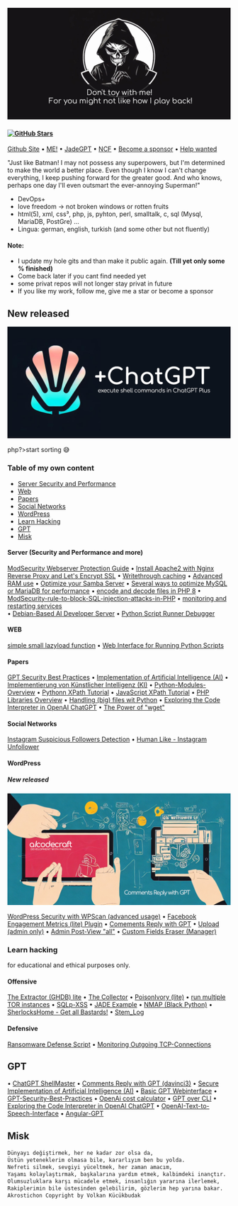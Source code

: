 ![Do not toy with me, for you might not like how I play back](img/volkan_toy.png)

#### [![GitHub Stars](https://img.shields.io/github/stars/VOLKANSAH?style=social)](https://github.com/VOLKANSAH?tab=stars) 

[Github Site](https://volkansah.github.io)  • [ME!](https://github.com/VolkanSah/About-Me)  • [JadeGPT](https://jugendamt-deutschland.de) • [NCF](https://github.com/NemesisCyberForce) •  [Become a sponsor](https://github.com/sponsors/VolkanSah) •  [Help wanted](https://github.com/VolkanSah/Family-Legal-Support-System)


"Just like Batman! I may not possess any superpowers, but I'm determined to make the world a better place. Even though I know I can't change everything, I keep pushing forward for the greater good. And who knows, perhaps one day I'll even outsmart the ever-annoying Superman!"

- DevOps+ 
- love freedom -> not broken windows or rotten fruits 
- html(5), xml, css³, php, js, pyhton, perl, smalltalk, c, sql (Mysql, MariaDB, PostGre) ...
- Lingua: german, english, turkish (and some other but not fluently)

#### Note:

- I update my hole gits and than make it public again. **(Till yet only some % finished)**
- Come back later if you cant find needed yet
- some privat repos will not longer stay privat in future
- If you like my work, follow me, give me a star or become a sponsor

## New released
[![ChatGPt Shellmaster](img/chatgpt-shellmaster1.png)](https://github.com/VolkanSah/ChatGPT-ShellMaster)


php?>start sorting 😅
### Table of my own content
- [Server Security and Performance](#server-security-and-performance)
- [Web](#web)
- [Papers](#papers)
- [Social Networks](#social-networks)
- [WordPress](#wordpress)
- [Learn Hacking](#learn-hacking)
- [GPT](#gpt)
- [Misk](#misk)




#### Server (Security and Performance and more)
[ModSecurity Webserver Protection Guide](https://github.com/VolkanSah/ModSecurity-Webserver-Protection-Guide) 
• [Install Apache2 with Nginx Reverse Proxy and Let's Encrypt SSL](https://github.com/VolkanSah/Apache2-with-Nginx-Reverse-Proxy-and-Let-s-Encrypt-SSL-on-Debian-Ubuntu) 
• [Writethrough caching](https://github.com/VolkanSah/writethrough-caching) 
• [Advanced RAM use](https://github.com/VolkanSah/advanced-RAM-use-on-Bash-installed-systems) 
• [Optimize your Samba Server](https://github.com/VolkanSah/optimize-Samba-settings) 
• [Several ways to optimize MySQL or MariaDB for performance](https://github.com/VolkanSah/optimize-MySQL-or-MariaDB) 
• [encode and decode files in PHP 8](https://github.com/VolkanSah/encode-and-decode-php8) 
• [ModSecurity-rule-to-block-SQL-injection-attacks-in-PHP](https://github.com/VolkanSah/ModSecurity-rule-to-block-SQL-injection-attacks-in-PHP) 
• [monitoring and restarting services](https://github.com/VolkanSah/Bash-script-for-monitoring-and-restarting-services)  
• [Debian-Based AI Developer Server](https://github.com/VolkanSah/Debian-Based-AI-Developer-Server) 
• [Python Script Runner Debugger](https://github.com/VolkanSah/Python-Script-Runner-Debugger)

#### WEB
[simple small lazyload function](https://github.com/VolkanSah/simple-lazyload-function) 
• [Web Interface for Running Python Scripts](https://github.com/VolkanSah/Web-Interface-for-Running-Python-Scripts)


#### Papers
[GPT Security Best Practices](https://github.com/VolkanSah/GPT-Security-Best-Practices) 
• [Implementation of Artificial Intelligence (AI)](https://github.com/VolkanSah/Implementing-AI-Systems-Whitepaper) 
• [Implementierung von Künstlicher Intelligenz (KI)](https://github.com/VolkanSah/Implementierung-von-KI-Systemen-Whitepaper)
• [Python-Modules-Overview](https://github.com/VolkanSah/Python-Modules-Overview) 
• [Pythonn XPath Tutorial](https://github.com/VolkanSah/Python-XPath-Tutorial) 
• [JavaScript XPath Tutorial](https://github.com/VolkanSah/JavaScript-XPath-Tutorial) 
• [PHP Libraries Overview](https://github.com/VolkanSah/PHP-Libraries-Overview)
• [Handling (big) files wit Python](https://github.com/VolkanSah/Python-Command-Overview-for-handling-files)
• [Exploring the Code Interpreter in OpenAI ChatGPT](https://github.com/VolkanSah/The-Code-Interpreter-in-OpenAI-ChatGPT)
• [The Power of "wget"](https://github.com/VolkanSah/Website-Backup-with-Wget)

#### Social Networks
[Instagram Suspicious Followers Detection](https://github.com/VolkanSah/Instagram-Suspicious-Followers-Detection) • 
[Human Like - Instagram Unfollower](https://github.com/VolkanSah/Human-like-Instagram-Unfollower)

#### WordPress
##### New released
[![Comments Reply with GPT](img/screenshot.png)](https://github.com/VolkanSah/GPT-Comments-Reply-WordPress-Plugin)

 [WordPress Security with WPScan (advanced usage)](https://github.com/VolkanSah/wpscan-advanced-use) 
 • [Facebook Engagement Metrics (lite) Plugin](https://github.com/VolkanSah/WP-Facebook-Engagement-Metrics) 
 • [Comements Reply with GPT](https://github.com/VolkanSah/GPT-Comments-Reply-WordPress-Plugin) 
 • [Upload (admin only)](https://github.com/VolkanSah/Media-Upload-only-for-Admins-in-WordPress)
 • [Admin Post-View "all"](https://github.com/VolkanSah/WP-Admin-Post-View-All)
 • [Custom Fields Eraser (Manager)](https://github.com/VolkanSah/Custom-Fields-Eraser)

### Learn hacking
for educational and ethical purposes only.
#### Offensive
[The Extractor (GHDB) lite](https://github.com/VolkanSah/The_Extractor.py) 
• [The Collector](https://github.com/VolkanSah/The_Collector.py) 
• [PoisonIvory (lite)](https://github.com/VolkanSah/PoisonIvory-lite) 
• [run multiple TOR instances](https://github.com/VolkanSah/run-multiple-Tor-instances) 
• [SQLp-XSS](https://github.com/VolkanSah/SQLp-EDU) • [JADE Example](https://github.com/VolkanSah/JADE-edu) 
• [NMAP (Black Python)](https://github.com/VolkanSah/NMAP-Black-Python) 
• [SherlocksHome - Get all Bastards!](https://github.com/VolkanSah/SherlocksHome) 
• [Stem_Log](https://github.com/VolkanSah/Stem-local-log.py)
#### Defensive
[Ransomware Defense Script](https://github.com/VolkanSah/Ransomware-Defense-Script-Example/) • 
[Monitoring Outgoing TCP-Connections](https://github.com/VolkanSah/Monitoring-outgoing-connections)

## GPT
 • [ChatGPT ShellMaster](https://github.com/VolkanSah/ChatGPT-ShellMaster)
 • [Comments Reply with GPT (davinci3)](https://github.com/VolkanSah/GPT-Comments-Reply-WordPress-Plugin)
 • [Secure Implementation of Artificial Intelligence (AI)](https://github.com/VolkanSah/Implementing-AI-Systems-Whitepaper)
 • [Basic GPT Webinterface](https://github.com/VolkanSah/GPT-API-Integration-in-HTML-CSS-with-JS-PHP)
 • [GPT-Security-Best-Practices](https://github.com/VolkanSah/GPT-Security-Best-Practices)
 • [OpenAi cost calculator](https://github.com/VolkanSah/OpenAI-Cost-Calculator)
 • [GPT over CLI](https://github.com/VolkanSah/GPT-over-CLI)
 • [Exploring the Code Interpreter in OpenAI ChatGPT](https://volkansah.github.io/The-Code-Interpreter-in-OpenAI-GPT/)
 •  [OpenAI-Text-to-Speech-Interface](https://github.com/VolkanSah/OpenAI-Text-to-Speech-Interface)
 • [Angular-GPT](https://github.com/VolkanSah/Angular-GPT)

 ## Misk
```
Dünyayı değiştirmek, her ne kadar zor olsa da,
Üstün yeteneklerim olmasa bile, kararlıyım ben bu yolda.
Nefreti silmek, sevgiyi yüceltmek, her zaman amacım,
Yaşamı kolaylaştırmak, başkalarına yardım etmek, kalbimdeki inançtır.
Olumsuzluklara karşı mücadele etmek, insanlığın yararına ilerlemek,
Rakiplerimin bile üstesinden gelebilirim, gözlerim hep yarına bakar.
Akrostichon Copyright by Volkan Kücükbudak
```






